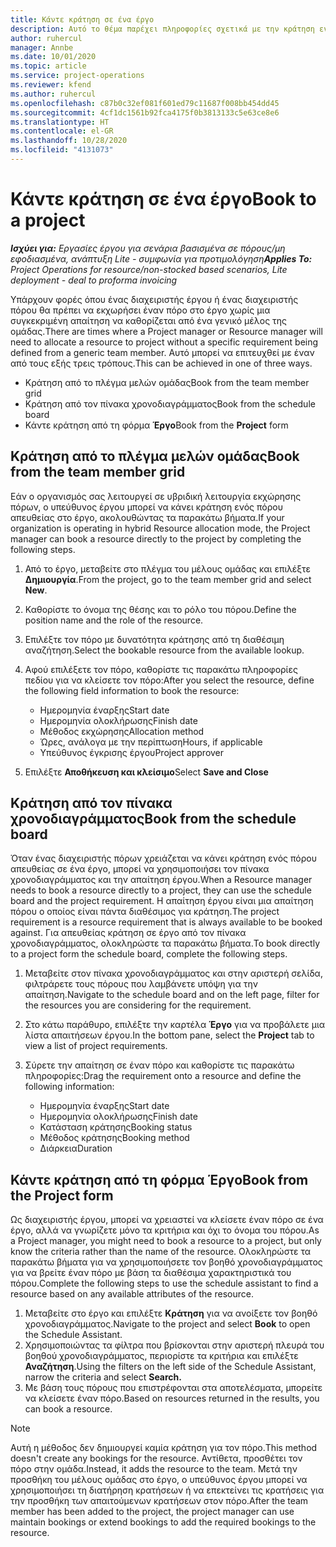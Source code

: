 ```yaml
---
title: Κάντε κράτηση σε ένα έργο
description: Αυτό το θέμα παρέχει πληροφορίες σχετικά με την κράτηση ενός πόρου για ένα έργο.
author: ruhercul
manager: Annbe
ms.date: 10/01/2020
ms.topic: article
ms.service: project-operations
ms.reviewer: kfend
ms.author: ruhercul
ms.openlocfilehash: c87b0c32ef081f601ed79c11687f008bb454dd45
ms.sourcegitcommit: 4cf1dc1561b92fca4175f0b3813133c5e63ce8e6
ms.translationtype: HT
ms.contentlocale: el-GR
ms.lasthandoff: 10/28/2020
ms.locfileid: "4131073"
---
```

# <a name="book-to-a-project"></a><span data-ttu-id="ffc36-103">Κάντε κράτηση σε ένα έργο</span><span class="sxs-lookup"><span data-stu-id="ffc36-103">Book to a project</span></span>

<span data-ttu-id="ffc36-104">_**Ισχύει για:** Εργασίες έργου για σενάρια βασισμένα σε πόρους/μη εφοδιασμένα, ανάπτυξη Lite - συμφωνία για προτιμολόγηση_</span><span class="sxs-lookup"><span data-stu-id="ffc36-104">_**Applies To:** Project Operations for resource/non-stocked based scenarios, Lite deployment - deal to proforma invoicing_</span></span>

<span data-ttu-id="ffc36-105">Υπάρχουν φορές όπου ένας διαχειριστής έργου ή ένας διαχειριστής πόρου θα πρέπει να εκχωρήσει έναν πόρο στο έργο χωρίς μια συγκεκριμένη απαίτηση να καθορίζεται από ένα γενικό μέλος της ομάδας.</span><span class="sxs-lookup"><span data-stu-id="ffc36-105">There are times where a Project manager or Resource manager will need to allocate a resource to project without a specific requirement being defined from a generic team member.</span></span> <span data-ttu-id="ffc36-106">Αυτό μπορεί να επιτευχθεί με έναν από τους εξής τρεις τρόπους.</span><span class="sxs-lookup"><span data-stu-id="ffc36-106">This can be achieved in one of three ways.</span></span>

- <span data-ttu-id="ffc36-107">Κράτηση από το πλέγμα μελών ομάδας</span><span class="sxs-lookup"><span data-stu-id="ffc36-107">Book from the team member grid</span></span>
- <span data-ttu-id="ffc36-108">Κράτηση από τον πίνακα χρονοδιαγράμματος</span><span class="sxs-lookup"><span data-stu-id="ffc36-108">Book from the schedule board</span></span>
- <span data-ttu-id="ffc36-109">Κάντε κράτηση από τη φόρμα **Έργο**</span><span class="sxs-lookup"><span data-stu-id="ffc36-109">Book from the **Project** form</span></span>

## <a name="book-from-the-team-member-grid"></a><span data-ttu-id="ffc36-110">Κράτηση από το πλέγμα μελών ομάδας</span><span class="sxs-lookup"><span data-stu-id="ffc36-110">Book from the team member grid</span></span>

<span data-ttu-id="ffc36-111">Εάν ο οργανισμός σας λειτουργεί σε υβριδική λειτουργία εκχώρησης πόρων, ο υπεύθυνος έργου μπορεί να κάνει κράτηση ενός πόρου απευθείας στο έργο, ακολουθώντας τα παρακάτω βήματα.</span><span class="sxs-lookup"><span data-stu-id="ffc36-111">If your organization is operating in hybrid Resource allocation mode, the Project manager can book a resource directly to the project by completing the following steps.</span></span>

1. <span data-ttu-id="ffc36-112">Από το έργο, μεταβείτε στο πλέγμα του μέλους ομάδας και επιλέξτε **Δημιουργία**.</span><span class="sxs-lookup"><span data-stu-id="ffc36-112">From the project, go to the team member grid and select **New**.</span></span>
2. <span data-ttu-id="ffc36-113">Καθορίστε το όνομα της θέσης και το ρόλο του πόρου.</span><span class="sxs-lookup"><span data-stu-id="ffc36-113">Define the position name and the role of the resource.</span></span>
3. <span data-ttu-id="ffc36-114">Επιλέξτε τον πόρο με δυνατότητα κράτησης από τη διαθέσιμη αναζήτηση.</span><span class="sxs-lookup"><span data-stu-id="ffc36-114">Select the bookable resource from the available lookup.</span></span>
4. <span data-ttu-id="ffc36-115">Αφού επιλέξετε τον πόρο, καθορίστε τις παρακάτω πληροφορίες πεδίου για να κλείσετε τον πόρο:</span><span class="sxs-lookup"><span data-stu-id="ffc36-115">After you select the resource, define the following field information to book the resource:</span></span>

    - <span data-ttu-id="ffc36-116">Ημερομηνία έναρξης</span><span class="sxs-lookup"><span data-stu-id="ffc36-116">Start date</span></span>
    - <span data-ttu-id="ffc36-117">Ημερομηνία ολοκλήρωσης</span><span class="sxs-lookup"><span data-stu-id="ffc36-117">Finish date</span></span>
    - <span data-ttu-id="ffc36-118">Μέθοδος εκχώρησης</span><span class="sxs-lookup"><span data-stu-id="ffc36-118">Allocation method</span></span>
    - <span data-ttu-id="ffc36-119">Ώρες, ανάλογα με την περίπτωση</span><span class="sxs-lookup"><span data-stu-id="ffc36-119">Hours, if applicable</span></span>
    - <span data-ttu-id="ffc36-120">Υπεύθυνος έγκρισης έργου</span><span class="sxs-lookup"><span data-stu-id="ffc36-120">Project approver</span></span>

6. <span data-ttu-id="ffc36-121">Επιλέξτε **Αποθήκευση και κλείσιμο**</span><span class="sxs-lookup"><span data-stu-id="ffc36-121">Select **Save and Close**</span></span>

## <a name="book-from-the-schedule-board"></a><span data-ttu-id="ffc36-122">Κράτηση από τον πίνακα χρονοδιαγράμματος</span><span class="sxs-lookup"><span data-stu-id="ffc36-122">Book from the schedule board</span></span>

<span data-ttu-id="ffc36-123">Όταν ένας διαχειριστής πόρων χρειάζεται να κάνει κράτηση ενός πόρου απευθείας σε ένα έργο, μπορεί να χρησιμοποιήσει τον πίνακα χρονοδιαγράμματος και την απαίτηση έργου.</span><span class="sxs-lookup"><span data-stu-id="ffc36-123">When a Resource manager needs to book a resource directly to a project, they can use the schedule board and the project requirement.</span></span> <span data-ttu-id="ffc36-124">Η απαίτηση έργου είναι μια απαίτηση πόρου ο οποίος είναι πάντα διαθέσιμος για κράτηση.</span><span class="sxs-lookup"><span data-stu-id="ffc36-124">The project requirement is a resource requirement that is always available to be booked against.</span></span> <span data-ttu-id="ffc36-125">Για απευθείας κράτηση σε έργο από τον πίνακα χρονοδιαγράμματος, ολοκληρώστε τα παρακάτω βήματα.</span><span class="sxs-lookup"><span data-stu-id="ffc36-125">To book directly to a project form the schedule board, complete the following steps.</span></span>

1. <span data-ttu-id="ffc36-126">Μεταβείτε στον πίνακα χρονοδιαγράμματος και στην αριστερή σελίδα, φιλτράρετε τους πόρους που λαμβάνετε υπόψη για την απαίτηση.</span><span class="sxs-lookup"><span data-stu-id="ffc36-126">Navigate to the schedule board and on the left page, filter for the resources you are considering for the requirement.</span></span>
2. <span data-ttu-id="ffc36-127">Στο κάτω παράθυρο, επιλέξτε την καρτέλα **Έργο** για να προβάλετε μια λίστα απαιτήσεων έργου.</span><span class="sxs-lookup"><span data-stu-id="ffc36-127">In the bottom pane, select the **Project** tab to view a list of project requirements.</span></span>
3. <span data-ttu-id="ffc36-128">Σύρετε την απαίτηση σε έναν πόρο και καθορίστε τις παρακάτω πληροφορίες:</span><span class="sxs-lookup"><span data-stu-id="ffc36-128">Drag the requirement onto a resource and define the following information:</span></span>

    - <span data-ttu-id="ffc36-129">Ημερομηνία έναρξης</span><span class="sxs-lookup"><span data-stu-id="ffc36-129">Start date</span></span>
    - <span data-ttu-id="ffc36-130">Ημερομηνία ολοκλήρωσης</span><span class="sxs-lookup"><span data-stu-id="ffc36-130">Finish date</span></span>
    - <span data-ttu-id="ffc36-131">Κατάσταση κράτησης</span><span class="sxs-lookup"><span data-stu-id="ffc36-131">Booking status</span></span>
    - <span data-ttu-id="ffc36-132">Μέθοδος κράτησης</span><span class="sxs-lookup"><span data-stu-id="ffc36-132">Booking method</span></span>
    - <span data-ttu-id="ffc36-133">Διάρκεια</span><span class="sxs-lookup"><span data-stu-id="ffc36-133">Duration</span></span>

## <a name="book-from-the-project-form"></a><span data-ttu-id="ffc36-134">Κάντε κράτηση από τη φόρμα Έργο</span><span class="sxs-lookup"><span data-stu-id="ffc36-134">Book from the Project form</span></span>

<span data-ttu-id="ffc36-135">Ως διαχειριστής έργου, μπορεί να χρειαστεί να κλείσετε έναν πόρο σε ένα έργο, αλλά να γνωρίζετε μόνο τα κριτήρια και όχι το όνομα του πόρου.</span><span class="sxs-lookup"><span data-stu-id="ffc36-135">As a Project manager, you might need to book a resource to a project, but only know the criteria rather than the name of the resource.</span></span> <span data-ttu-id="ffc36-136">Ολοκληρώστε τα παρακάτω βήματα για να χρησιμοποιήσετε τον βοηθό χρονοδιαγράμματος για να βρείτε έναν πόρο με βάση τα διαθέσιμα χαρακτηριστικά του πόρου.</span><span class="sxs-lookup"><span data-stu-id="ffc36-136">Complete the following steps to use the schedule assistant to find a resource based on any available attributes of the resource.</span></span> 

1. <span data-ttu-id="ffc36-137">Μεταβείτε στο έργο και επιλέξτε **Κράτηση** για να ανοίξετε τον βοηθό χρονοδιαγράμματος.</span><span class="sxs-lookup"><span data-stu-id="ffc36-137">Navigate to the project and select **Book** to open the Schedule Assistant.</span></span>
2. <span data-ttu-id="ffc36-138">Χρησιμοποιώντας τα φίλτρα που βρίσκονται στην αριστερή πλευρά του βοηθού χρονοδιαγράμματος, περιορίστε τα κριτήρια και επιλέξτε **Αναζήτηση**.</span><span class="sxs-lookup"><span data-stu-id="ffc36-138">Using the filters on the left side of the Schedule Assistant, narrow the criteria and select **Search.**</span></span>
3. <span data-ttu-id="ffc36-139">Με βάση τους πόρους που επιστρέφονται στα αποτελέσματα, μπορείτε να κλείσετε έναν πόρο.</span><span class="sxs-lookup"><span data-stu-id="ffc36-139">Based on resources returned in the results, you can book a resource.</span></span>

> [!NOTE]
> <span data-ttu-id="ffc36-140">Αυτή η μέθοδος δεν δημιουργεί καμία κράτηση για τον πόρο.</span><span class="sxs-lookup"><span data-stu-id="ffc36-140">This method doesn't create any bookings for the resource.</span></span> <span data-ttu-id="ffc36-141">Αντίθετα, προσθέτει τον πόρο στην ομάδα.</span><span class="sxs-lookup"><span data-stu-id="ffc36-141">Instead, it adds the resource to the team.</span></span> <span data-ttu-id="ffc36-142">Μετά την προσθήκη του μέλους ομάδας στο έργο, ο υπεύθυνος έργου μπορεί να χρησιμοποιήσει τη διατήρηση κρατήσεων ή να επεκτείνει τις κρατήσεις για την προσθήκη των απαιτούμενων κρατήσεων στον πόρο.</span><span class="sxs-lookup"><span data-stu-id="ffc36-142">After the team member has been added to the project, the project manager can use maintain bookings or extend bookings to add the required bookings to the resource.</span></span>
